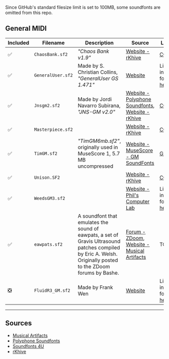 Since GitHub's standard filesize limit is set to 100MB, some soundfonts are omitted from this repo.

## General MIDI

| Included | Filename | Description | Source | Licence |
| - | - | - | - | - |
| ✅ | `ChaosBank.sf2` | *"Chaos Bank v1.9"* | [Website - rKhive](https://rkhive.com/banks.html) | [CC0 1.0](https://rkhive.com/legal.html) |
| ✅ | `GeneralUser.sf2` | Made by S. Christian Collins, *"GeneralUser GS 1.471"* | [Website](https://schristiancollins.com/generaluser.php) | Licence included, found [here](https://schristiancollins.com/generaluser.php) |
| ✅ | `Jnsgm2.sf2` | Made by Jordi Navarro Subirana, *"JNS-GM v2.0"* | [Website - Polyphone Soundfonts](https://www.polyphone-soundfonts.com/documents/27-instrument-sets/55-jns-gm-2), [Website - rKhive](https://rkhive.com/banks.html) | [CC0 1.0](https://rkhive.com/legal.html) |
| ✅ | `Masterpiece.sf2` | | [Website - rKhive](https://rkhive.com/banks.html) | [CC0 1.0](https://rkhive.com/legal.html) |
| ✅ | `TimGM.sf2` | *"TimGM6mb.sf2"*, originally used in MuseScore 1, 5.7 MB uncompressed | [Website - MuseScore - GM SoundFonts](https://musescore.org/en/handbook/3/soundfonts-and-sfz-files#gm_soundfonts) | [GPLv2](https://www.gnu.org/licenses/old-licenses/gpl-2.0.en.html) |
| ✅ | `Unison.SF2` | | [Website - rKhive](https://rkhive.com/banks.html) | [CC0 1.0](https://rkhive.com/legal.html) |
| ✅ | `WeedsGM3.sf2` | | [Website - Phil's Computer Lab](https://www.philscomputerlab.com/general-midi-and-soundfonts.html) | Licence included, found [here](http://www.simpilot.net/~richnagel/#soundfonts) |
| ✅ | `eawpats.sf2` | A soundfont that emulates the sound of eawpats, a set of Gravis Ultrasound patches compiled by Eric A. Welsh. Originally posted to the ZDoom forums by Bashe. | [Forum - ZDoom](https://forum.zdoom.org/viewtopic.php?t=50217), [Website - Musical Artifacts](https://musical-artifacts.com/artifacts/3101) | TODO |
| ❎ | `FluidR3_GM.sf2` | Made by Frank Wen | [Website](https://member.keymusician.com/Member/FluidR3_GM/index.html) | Licence included, found [here](https://member.keymusician.com/Member/FluidR3_GM/README.html) |

---

## Sources

- [Musical Artifacts](https://musical-artifacts.com/)
- [Polyphone Soundfonts](https://www.polyphone-soundfonts.com/download-soundfonts)
- [Soundfonts 4U](https://sites.google.com/site/soundfonts4u/)
- [rKhive](https://rkhive.com/)
